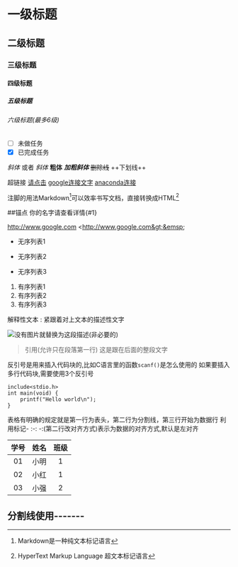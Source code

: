 # 一级标题
## 二级标题
### 三级标题
#### 四级标题
##### 五级标题
###### 六级标题(最多6级)

[//]: 注释
[又是注释]: 又是注释
[标记注释]: 标记注释

- [ ] 未做任务
- [x] 已完成任务

*斜体* 或者 _斜体_
**粗体**
***加粗斜体***
~~删除线~~
++下划线++

超链接 [请点击](https://www.baidu.com "描述这个超链接")
[google连接文字][0]
[anaconda连接][1]

注脚的用法Markdown[^1]可以效率书写文档，直接转换成HTML[^2]

##锚点 你的名字请查看详情{#1}


<http://www.google.com>
&lt;http://www.google.com&gt;&emsp;&emsp;


* 无序列表1
+ 无序列表2
- 无序列表3

1. 有序列表1
2. 有序列表2
3. 有序列表3

解释性文本
:	紧跟着对上文本的描述性文字

![没有图片就替换为这段描述(非必要的)](http://google.com/asset/img/1.gif "图片悬停时显示文字")

> 引用(允许只在段落第一行)
	这是跟在后面的整段文字

反引号是用来插入代码块的,比如C语言里的函数`scanf()`是怎么使用的
如果要插入多行代码块,需要使用3个反引号
```
include<stdio.h>
int main(void) {
	printf("Hello world\n");
}
```

表格有明确的规定就是第一行为表头，第二行为分割线，第三行开始为数据行
利用标记- :-: -:(第二行改对齐方式)表示为数据的对齐方式,默认是左对齐

|学号|姓名|班级|
|:-:|:-:|:-:|
|01|小明|1|
|02|小红|1|
|03|小强|2|

分割线使用-------
---------------------------------------




[0]:http://www.google.com
[1]:http://www.anaconda.com
[^1]:Markdown是一种纯文本标记语言
[^2]:HyperText Markup Language 超文本标记语言
